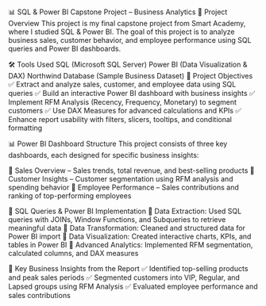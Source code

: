 📊 SQL & Power BI Capstone Project – Business Analytics
🚀 Project Overview
This project is my final capstone project from Smart Academy, where I studied SQL & Power BI.
The goal of this project is to analyze business sales, customer behavior, and employee performance using SQL queries and Power BI dashboards.

🛠 Tools Used
SQL (Microsoft SQL Server)
Power BI (Data Visualization & DAX)
Northwind Database (Sample Business Dataset)
📌 Project Objectives
✅ Extract and analyze sales, customer, and employee data using SQL queries
✅ Build an interactive Power BI dashboard with business insights
✅ Implement RFM Analysis (Recency, Frequency, Monetary) to segment customers
✅ Use DAX Measures for advanced calculations and KPIs
✅ Enhance report usability with filters, slicers, tooltips, and conditional formatting

📊 Power BI Dashboard Structure
This project consists of three key dashboards, each designed for specific business insights:

🔹 Sales Overview – Sales trends, total revenue, and best-selling products
🔹 Customer Insights – Customer segmentation using RFM analysis and spending behavior
🔹 Employee Performance – Sales contributions and ranking of top-performing employees

📂 SQL Queries & Power BI Implementation
🔹 Data Extraction: Used SQL queries with JOINs, Window Functions, and Subqueries to retrieve meaningful data
🔹 Data Transformation: Cleaned and structured data for Power BI import
🔹 Data Visualization: Created interactive charts, KPIs, and tables in Power BI
🔹 Advanced Analytics: Implemented RFM segmentation, calculated columns, and DAX measures

🎯 Key Business Insights from the Report
✅ Identified top-selling products and peak sales periods
✅ Segmented customers into VIP, Regular, and Lapsed groups using RFM Analysis
✅ Evaluated employee performance and sales contributions

